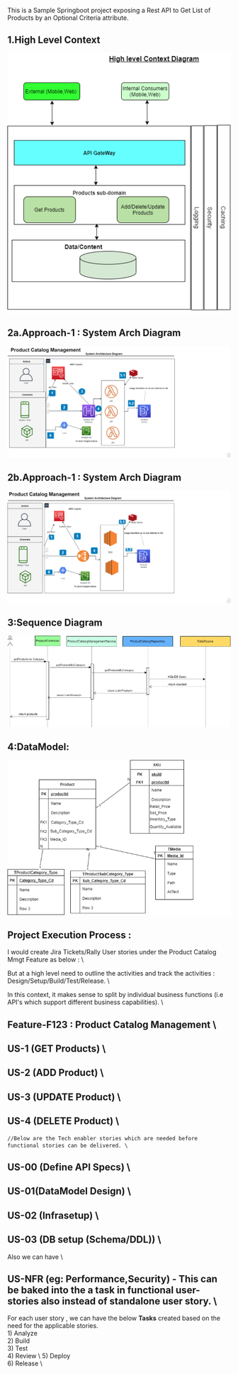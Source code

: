This is a Sample Springboot project exposing a Rest API to Get List of Products by an Optional Criteria attribute.
## 1.High Level Context
![1.High Level Context](Documentation/High_Level_Context.png)

## 2a.Approach-1 : System Arch Diagram
![2a: Approach-1 : System Arch Diagram](Documentation/Approach_1_Using_Lambda_Serverless.png)

## 2b.Approach-1 : System Arch Diagram
![2b: Approach-2 : System Arch Diagram](/Documentation/Approach_2_Using_EC2.png)

## 3:Sequence Diagram
![2b: Approach-2 : System Arch Diagram](/Documentation/Sequence_diagram_For_Get.png)

## 4:DataModel:
  ![4.DataModel](Documentation/DataModel.png)



## Project Execution Process :

  I would create  Jira Tickets/Rally User stories under the Product Catalog Mmgt Feature as below : \
  
 But at a high level need to outline the activities and track the activities :  Design/Setup/Build/Test/Release. \

 In this context, it makes sense to split by individual business functions (i.e API's which support different business capabilities). \
  ## Feature-F123 : Product Catalog Management \
  ## US-1 (GET Products) \
  ## US-2 (ADD Product) \
  ## US-3 (UPDATE Product) \
  ## US-4 (DELETE Product) \
    //Below are the Tech enabler stories which are needed before functional stories can be delivered. \
  ## US-00 (Define API Specs) \
  ## US-01(DataModel Design) \
  ## US-02 (Infrasetup) \
  ## US-03 (DB setup (Schema/DDL)) \
    
   Also we can have \
  ## US-NFR (eg: Performance,Security)   - This can be baked into the a task in functional user-stories also instead of standalone user story. \
 
 
  For each user story , we can have the below **Tasks** created based on the need for the applicable stories. \
    1) Analyze \
    2) Build \
    3) Test \
    4) Review \ 
    5) Deploy \
    6) Release \
    

